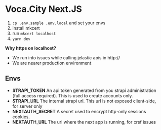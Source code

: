 # Voca.City Next.JS

1. `cp .env.sample .env.local` and set your envs
2. install mkcert
3. run `mkcert localhost`
4. `yarn dev`

__Why https on localhost?__

* We run into issues while calling jelastic apis in http://
* We are nearer production environment

## Envs

* **STRAPI_TOKEN** An api token generated from you strapi administration (full access required). This is used to create accounts only.
* **STRAPI_URL** The internal strapi url. This url is not exposed client-side, for server only
* **NEXTAUTH_SECRET** A secret used to encrypt http-only sessions cookies.
* **NEXTAUTH_URL** The url where the next app is running, for crsf issues
